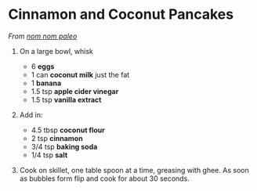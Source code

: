 # Cinnamon and Coconut Pancakes

_From [nom nom paleo](http://nomnompaleo.com/post/9199871590/cinnamon-and-coconut-pancakes)_

1. On a large bowl, whisk

	- 6 **eggs**
	- 1 can **coconut milk** just the fat
	- 1 **banana**
	- 1.5 tsp **apple cider vinegar**
	- 1.5 tsp **vanilla extract**

2. Add in:

	- 4.5 tbsp **coconut flour**
	- 2 tsp **cinnamon**
	- 3/4 tsp **baking soda**
	- 1/4 tsp **salt**

3. Cook on skillet, one table spoon at a time, greasing with ghee. As soon as bubbles form flip and cook for about 30 seconds.
